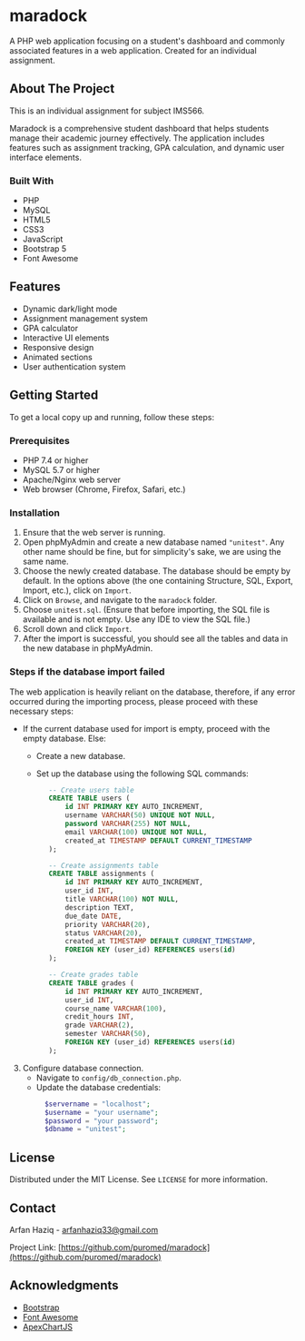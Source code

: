 # maradock

A PHP web application focusing on a student's dashboard and commonly associated features in a web application. Created for an individual assignment.

## About The Project

This is an individual assignment for subject IMS566. 

Maradock is a comprehensive student dashboard that helps students manage their academic journey effectively. The application includes features such as assignment tracking, GPA calculation, and dynamic user interface elements.

### Built With

*   PHP
*   MySQL
*   HTML5
*   CSS3
*   JavaScript
*   Bootstrap 5
*   Font Awesome

## Features

*   Dynamic dark/light mode
*   Assignment management system
*   GPA calculator
*   Interactive UI elements
*   Responsive design
*   Animated sections
*   User authentication system

## Getting Started

To get a local copy up and running, follow these steps:

### Prerequisites

*   PHP 7.4 or higher
*   MySQL 5.7 or higher
*   Apache/Nginx web server
*   Web browser (Chrome, Firefox, Safari, etc.)

### Installation

1.  Ensure that the web server is running.
2.  Open phpMyAdmin and create a new database named `"unitest"`. Any other name should be fine, but for simplicity's sake, we are using the same name.
3.  Choose the newly created database. The database should be empty by default. In the options above (the one containing Structure, SQL, Export, Import, etc.), click on `Import`.
4.  Click on `Browse`, and navigate to the `maradock` folder.
5.  Choose `unitest.sql`. (Ensure that before importing, the SQL file is available and is not empty. Use any IDE to view the SQL file.)
6.  Scroll down and click `Import`.
7. After the import is successful, you should see all the tables and data in the new database in phpMyAdmin.

### Steps if the database import failed

The web application is heavily reliant on the database, therefore, if any error occurred during the importing process, please proceed with these necessary steps:

*   If the current database used for import is empty, proceed with the empty database. Else:
    *   Create a new database.
    *   Set up the database using the following SQL commands:
     
        ```sql
           -- Create users table
           CREATE TABLE users (
               id INT PRIMARY KEY AUTO_INCREMENT,
               username VARCHAR(50) UNIQUE NOT NULL,
               password VARCHAR(255) NOT NULL,
               email VARCHAR(100) UNIQUE NOT NULL,
               created_at TIMESTAMP DEFAULT CURRENT_TIMESTAMP
           );

           -- Create assignments table
           CREATE TABLE assignments (
               id INT PRIMARY KEY AUTO_INCREMENT,
               user_id INT,
               title VARCHAR(100) NOT NULL,
               description TEXT,
               due_date DATE,
               priority VARCHAR(20),
               status VARCHAR(20),
               created_at TIMESTAMP DEFAULT CURRENT_TIMESTAMP,
               FOREIGN KEY (user_id) REFERENCES users(id)
           );

           -- Create grades table
           CREATE TABLE grades (
               id INT PRIMARY KEY AUTO_INCREMENT,
               user_id INT,
               course_name VARCHAR(100),
               credit_hours INT,
               grade VARCHAR(2),
               semester VARCHAR(50),
               FOREIGN KEY (user_id) REFERENCES users(id)
           );
        ```

3. Configure database connection.
    * Navigate to `config/db_connection.php`.
    * Update the database credentials:
      ```php
        $servername = "localhost"; 
        $username = "your username";
        $password = "your password";
        $dbname = "unitest";
      ```

## License

Distributed under the MIT License. See `LICENSE` for more information.

## Contact

Arfan Haziq - arfanhaziq33@gmail.com

Project Link: [https://github.com/puromed/maradock](https://github.com/puromed/maradock)

## Acknowledgments

*   [Bootstrap](https://getbootstrap.com)
*   [Font Awesome](https://fontawesome.com)
*   [ApexChartJS](https://apexcharts.com/)
